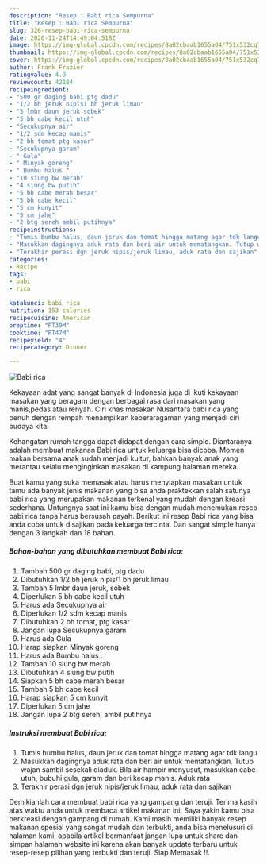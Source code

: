 ```yaml
---
description: "Resep : Babi rica Sempurna"
title: "Resep : Babi rica Sempurna"
slug: 326-resep-babi-rica-sempurna
date: 2020-11-24T14:49:04.518Z
image: https://img-global.cpcdn.com/recipes/8a02cbaab1655a04/751x532cq70/babi-rica-foto-resep-utama.jpg
thumbnail: https://img-global.cpcdn.com/recipes/8a02cbaab1655a04/751x532cq70/babi-rica-foto-resep-utama.jpg
cover: https://img-global.cpcdn.com/recipes/8a02cbaab1655a04/751x532cq70/babi-rica-foto-resep-utama.jpg
author: Frank Frazier
ratingvalue: 4.9
reviewcount: 42184
recipeingredient:
- "500 gr daging babi ptg dadu"
- "1/2 bh jeruk nipis1 bh jeruk limau"
- "5 lmbr daun jeruk sobek"
- "5 bh cabe kecil utuh"
- "Secukupnya air"
- "1/2 sdm kecap manis"
- "2 bh tomat ptg kasar"
- "Secukupnya garam"
- " Gula"
- " Minyak goreng"
- " Bumbu halus "
- "10 siung bw merah"
- "4 siung bw putih"
- "5 bh cabe merah besar"
- "5 bh cabe kecil"
- "5 cm kunyit"
- "5 cm jahe"
- "2 btg sereh ambil putihnya"
recipeinstructions:
- "Tumis bumbu halus, daun jeruk dan tomat hingga matang agar tdk langu"
- "Masukkan dagingnya aduk rata dan beri air untuk mematangkan. Tutup wajan sambil sesekali diaduk. Bila air hampir menyusut, masukkan cabe utuh, bubuhi gula, garam dan beri kecap manis. Aduk rata"
- "Terakhir perasi dgn jeruk nipis/jeruk limau, aduk rata dan sajikan"
categories:
- Recipe
tags:
- babi
- rica

katakunci: babi rica 
nutrition: 153 calories
recipecuisine: American
preptime: "PT39M"
cooktime: "PT47M"
recipeyield: "4"
recipecategory: Dinner

---
```



![Babi rica](https://img-global.cpcdn.com/recipes/8a02cbaab1655a04/751x532cq70/babi-rica-foto-resep-utama.jpg)

Kekayaan adat yang sangat banyak di Indonesia juga di ikuti kekayaan masakan yang beragam dengan berbagai rasa dari masakan yang manis,pedas atau renyah. Ciri khas masakan Nusantara babi rica yang penuh dengan rempah menampilkan keberaragaman yang menjadi ciri budaya kita.


Kehangatan rumah tangga dapat didapat dengan cara simple. Diantaranya adalah membuat makanan Babi rica untuk keluarga bisa dicoba. Momen makan bersama anak sudah menjadi kultur, bahkan banyak anak yang merantau selalu menginginkan masakan di kampung halaman mereka.



Buat kamu yang suka memasak atau harus menyiapkan masakan untuk tamu ada banyak jenis makanan yang bisa anda praktekkan salah satunya babi rica yang merupakan makanan terkenal yang mudah dengan kreasi sederhana. Untungnya saat ini kamu bisa dengan mudah menemukan resep babi rica tanpa harus bersusah payah.
Berikut ini resep Babi rica yang bisa anda coba untuk disajikan pada keluarga tercinta. Dan sangat simple hanya dengan 3 langkah dan 18 bahan.


<!--inarticleads1-->

##### Bahan-bahan yang dibutuhkan membuat Babi rica:

1. Tambah 500 gr daging babi, ptg dadu
1. Dibutuhkan 1/2 bh jeruk nipis/1 bh jeruk limau
1. Tambah 5 lmbr daun jeruk, sobek
1. Diperlukan 5 bh cabe kecil utuh
1. Harus ada Secukupnya air
1. Diperlukan 1/2 sdm kecap manis
1. Dibutuhkan 2 bh tomat, ptg kasar
1. Jangan lupa Secukupnya garam
1. Harus ada  Gula
1. Harap siapkan  Minyak goreng
1. Harus ada  Bumbu halus :
1. Tambah 10 siung bw merah
1. Dibutuhkan 4 siung bw putih
1. Siapkan 5 bh cabe merah besar
1. Tambah 5 bh cabe kecil
1. Harap siapkan 5 cm kunyit
1. Diperlukan 5 cm jahe
1. Jangan lupa 2 btg sereh, ambil putihnya




<!--inarticleads2-->

##### Instruksi membuat  Babi rica:

1. Tumis bumbu halus, daun jeruk dan tomat hingga matang agar tdk langu
1. Masukkan dagingnya aduk rata dan beri air untuk mematangkan. Tutup wajan sambil sesekali diaduk. Bila air hampir menyusut, masukkan cabe utuh, bubuhi gula, garam dan beri kecap manis. Aduk rata
1. Terakhir perasi dgn jeruk nipis/jeruk limau, aduk rata dan sajikan




Demikianlah cara membuat babi rica yang gampang dan teruji. Terima kasih atas waktu anda untuk membaca artikel makanan ini. Saya yakin kamu bisa berkreasi dengan gampang di rumah. Kami masih memiliki banyak resep makanan spesial yang sangat mudah dan terbukti, anda bisa menelusuri di halaman kami, apabila artikel bermanfaat jangan lupa untuk share dan simpan halaman website ini karena akan banyak update terbaru untuk resep-resep pilihan yang terbukti dan teruji. Siap Memasak !!. 
